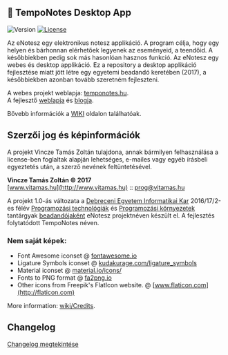 ## :green_book: TempoNotes Desktop App

![Version](https://img.shields.io/badge/version-1.0-green.svg)
[![License](https://img.shields.io/badge/License-Apache%202.0-blue.svg)](https://opensource.org/licenses/Apache-2.0)

Az eNotesz egy elektronikus notesz applikáció. A program célja, hogy egy helyen és bárhonnan elérhetőek legyenek az eseményeid, a teendőid. A későbbiekben pedig sok más hasonlóan hasznos funkció. Az eNotesz egy webes és desktop applikáció. Ez a repository a desktop applikáció fejlesztése miatt jött létre egy egyetemi beadandó keretében (2017), a későbbiekben azonban tovább szeretném fejleszteni.

A webes projekt weblapja: [temponotes.hu](https://temponotes.hu).<br>
A fejlesztő [weblapja](http://vitamas.hu) és [blogja](http://blog.vitamas.hu).

Bővebb információk a [WIKI](https://github.com/vitozy/temponotes-desktop/wiki) oldalon találhatóak.

## Szerzői jog és képinformációk

A projekt Vincze Tamás Zoltán tulajdona, annak bármilyen felhasználása a license-ben foglaltak alapján lehetséges, e-mailes vagy egyéb írásbeli egyeztetés után, a szerző nevének feltüntetésével.

<b>Vincze Tamás Zoltán © 2017</b><br>
[www.vitamas.hu](http://www.vitamas.hu) :: prog@vitamas.hu<br>

A projekt 1.0-ás változata a [Debreceni Egyetem Informatikai Kar](https://www.inf.unideb.hu) 2016/17/2-es félév [Programozási technológiák](https://arato.inf.unideb.hu/jeszenszky.peter/wiki/doku.php?id=oktatas:prt) és [Programozási környezetek](https://arato.inf.unideb.hu/jeszenszky.peter/wiki/doku.php?id=oktatas:progkorny) tantárgyak [beadandójaként](https://github.com/vitozy/enotesz-desktop/wiki/Beadandó-információk) eNotesz projektnéven készült el. A fejlesztés folytatódott TempoNotes néven.

### Nem saját képek:
* Font Awesome iconset @ [fontawesome.io](http://fontawesome.io)
* Ligature Symbols iconset @ [kudakurage.com/ligature_symbols](http://kudakurage.com/ligature_symbols/)
* Material iconset @ [material.io/icons/](https://material.io/icons/)
* Fonts to PNG format @ [fa2png.io](http://fa2png.io)
* Other icons from Freepik's FlatIcon website. @ [www.flaticon.com](http://flaticon.com)

More information: [wiki/Credits](https://github.com/vitozy/temponotes-desktop/wiki/Credits).

## Changelog

[Changelog megtekintése](https://github.com/vitozy/temponotes-desktop/wiki/Changelog)


